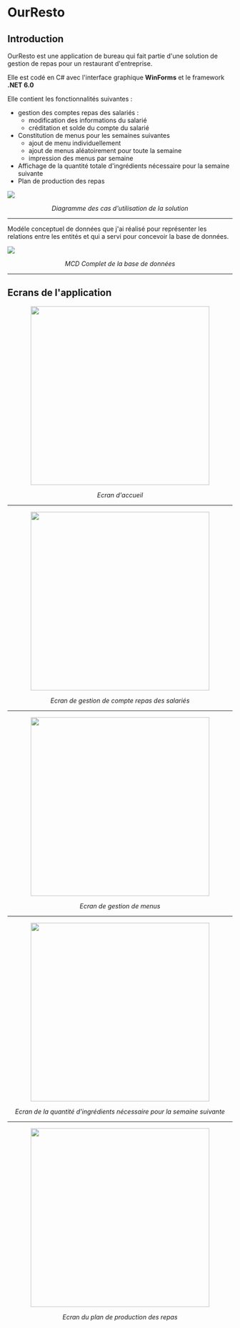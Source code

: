 <h1>OurResto</h1>

<h2>Introduction</h2>

OurResto est une application de bureau qui fait partie d'une solution de gestion de repas pour un restaurant d'entreprise.

Elle est codé en C# avec l'interface graphique <strong>WinForms</strong> et le framework <strong>.NET 6.0</strong>

Elle contient les fonctionnalités suivantes :
  - gestion des comptes repas des salariés :
    - modification des informations du salarié
    - créditation et solde du compte du salarié
  - Constitution de menus pour les semaines suivantes
    - ajout de menu individuellement
    - ajout de menus aléatoirement pour toute la semaine
    - impression des menus par semaine
  - Affichage de la quantité totale d'ingrédients nécessaire pour la semaine suivante
  - Plan de production des repas
  
<img src="https://github.com/SamuelChapel/OurResto/assets/86355019/b2f02471-d724-40f8-b255-8c29e0a42473"/>
<p align="center">
<em>Diagramme des cas d'utilisation de la solution</em>
</p>

---

Modéle conceptuel de données que j'ai réalisé pour représenter les relations entre les entités et qui a servi pour concevoir la base de données.

<img src="https://github.com/SamuelChapel/OurResto/assets/86355019/65370c72-1c4d-48cf-a35c-d4ac5fa7ca6a"/>
<p align="center">
<em>MCD Complet de la base de données</em>
</p>

---

<h2>Ecrans de l'application</h2>

<p align="center" width="100%">
  <img src="https://github.com/SamuelChapel/OurResto/assets/86355019/f43d8f91-24f9-4f98-8967-e6f078a4a133" height = 400/>
</p>
<p align="center" width="100%">
  <em>Ecran d'accueil</em>
</p>

---

<p align="center" width="100%">
<img src="https://github.com/SamuelChapel/OurResto/assets/86355019/6a3cfc81-66fa-4534-b4ad-1c7a4f769da8" height = 400/>
</p>
<p align="center" width="100%">
  <em>Ecran de gestion de compte repas des salariés</em>
</p>

---

<p align="center" width="100%">
<img src="https://github.com/SamuelChapel/OurResto/assets/86355019/b4de5363-5bb3-47b4-b982-4f8ed1dbc9a8" height = 400/>
</p>
<p align="center" width="100%">
  <em>Ecran de gestion de menus</em>
</p>

---

<p align="center" width="100%">
<img src="https://github.com/SamuelChapel/OurResto/assets/86355019/1445eefb-3420-4f7e-bf1e-cc594620164d" height = 400/>
</p>
<p align="center" width="100%">
  <em>Ecran de la quantité d'ingrédients nécessaire pour la semaine suivante</em>
</p>

---

<p align="center" width="100%">
<img src="https://github.com/SamuelChapel/OurResto/assets/86355019/222ce868-fee7-4d70-9aec-c3a23794ce84" height = 400/>
</p>
<p align="center" width="100%">
  <em>Ecran du plan de production des repas</em>
</p>
